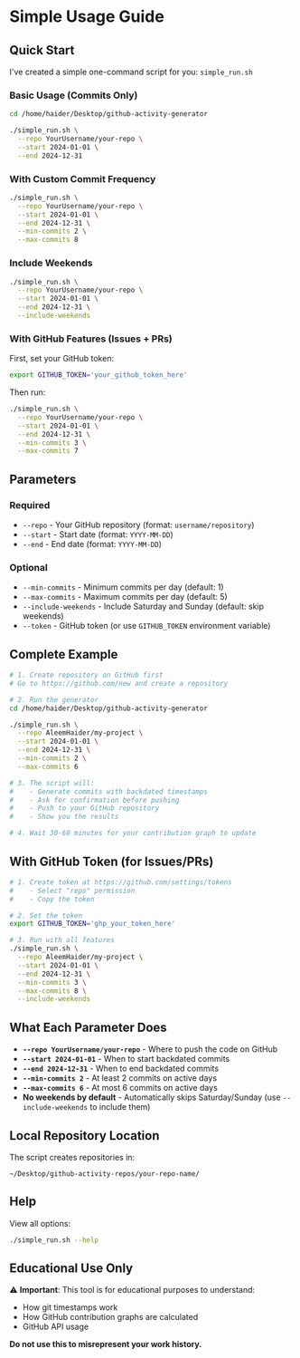 # Simple Usage Guide

## Quick Start

I've created a simple one-command script for you: `simple_run.sh`

### Basic Usage (Commits Only)

```bash
cd /home/haider/Desktop/github-activity-generator

./simple_run.sh \
  --repo YourUsername/your-repo \
  --start 2024-01-01 \
  --end 2024-12-31
```

### With Custom Commit Frequency

```bash
./simple_run.sh \
  --repo YourUsername/your-repo \
  --start 2024-01-01 \
  --end 2024-12-31 \
  --min-commits 2 \
  --max-commits 8
```

### Include Weekends

```bash
./simple_run.sh \
  --repo YourUsername/your-repo \
  --start 2024-01-01 \
  --end 2024-12-31 \
  --include-weekends
```

### With GitHub Features (Issues + PRs)

First, set your GitHub token:

```bash
export GITHUB_TOKEN='your_github_token_here'
```

Then run:

```bash
./simple_run.sh \
  --repo YourUsername/your-repo \
  --start 2024-01-01 \
  --end 2024-12-31 \
  --min-commits 3 \
  --max-commits 7
```

## Parameters

### Required
- `--repo` - Your GitHub repository (format: `username/repository`)
- `--start` - Start date (format: `YYYY-MM-DD`)
- `--end` - End date (format: `YYYY-MM-DD`)

### Optional
- `--min-commits` - Minimum commits per day (default: 1)
- `--max-commits` - Maximum commits per day (default: 5)
- `--include-weekends` - Include Saturday and Sunday (default: skip weekends)
- `--token` - GitHub token (or use `GITHUB_TOKEN` environment variable)

## Complete Example

```bash
# 1. Create repository on GitHub first
# Go to https://github.com/new and create a repository

# 2. Run the generator
cd /home/haider/Desktop/github-activity-generator

./simple_run.sh \
  --repo AleemHaider/my-project \
  --start 2024-01-01 \
  --end 2024-12-31 \
  --min-commits 2 \
  --max-commits 6

# 3. The script will:
#    - Generate commits with backdated timestamps
#    - Ask for confirmation before pushing
#    - Push to your GitHub repository
#    - Show you the results

# 4. Wait 30-60 minutes for your contribution graph to update
```

## With GitHub Token (for Issues/PRs)

```bash
# 1. Create token at https://github.com/settings/tokens
#    - Select "repo" permission
#    - Copy the token

# 2. Set the token
export GITHUB_TOKEN='ghp_your_token_here'

# 3. Run with all features
./simple_run.sh \
  --repo AleemHaider/my-project \
  --start 2024-01-01 \
  --end 2024-12-31 \
  --min-commits 3 \
  --max-commits 8 \
  --include-weekends
```

## What Each Parameter Does

- **`--repo YourUsername/your-repo`** - Where to push the code on GitHub
- **`--start 2024-01-01`** - When to start backdated commits
- **`--end 2024-12-31`** - When to end backdated commits
- **`--min-commits 2`** - At least 2 commits on active days
- **`--max-commits 6`** - At most 6 commits on active days
- **No weekends by default** - Automatically skips Saturday/Sunday (use `--include-weekends` to include them)

## Local Repository Location

The script creates repositories in:
```
~/Desktop/github-activity-repos/your-repo-name/
```

## Help

View all options:
```bash
./simple_run.sh --help
```

## Educational Use Only

⚠️ **Important**: This tool is for educational purposes to understand:
- How git timestamps work
- How GitHub contribution graphs are calculated
- GitHub API usage

**Do not use this to misrepresent your work history.**
